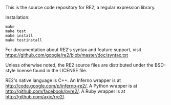 This is the source code repository for RE2, a regular expression library.

Installation:

    make
    make test
    make install
    make testinstall

For documentation about RE2's syntax and feature support,
visit https://github.com/google/re2/blob/master/doc/syntax.txt

Unless otherwise noted, the RE2 source files are distributed
under the BSD-style license found in the LICENSE file.

RE2's native language is C++.
An Inferno wrapper is at http://code.google.com/p/inferno-re2/.
A Python wrapper is at http://github.com/facebook/pyre2/.
A Ruby wrapper is at http://github.com/axic/rre2/.



